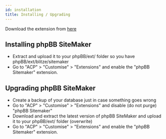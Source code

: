 ```yaml
---
id: installation
title: Installing / Upgrading
---
```

Download the extension from [here](https://www.phpbb.com/customise/db/extension/phpbb_sitemaker_2/)

## Installing phpBB SiteMaker

* Extract and upload it to your phpBB/ext/ folder so you have phpBB/ext/blitze/sitemaker
* Go to "ACP" > "Customise" > "Extensions" and enable the "phpBB Sitemaker" extension.

## Upgrading phpBB SiteMaker

* Create a backup of your database just in case something goes wrong
* Go to "ACP" > "Customise" > "Extensions" and disable (do not purge) "phpBB Sitemaker"
* Download and extract the latest version of phpBB SiteMaker and upload it to your phpBB/ext/ folder (overwrite)
* Go to "ACP" > "Customise" > "Extensions" and enable the "phpBB Sitemaker" extension.